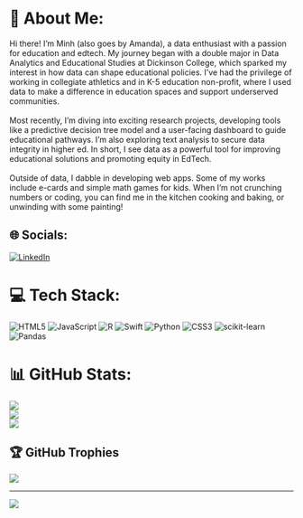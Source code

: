 # 💫 About Me:
Hi there! I’m Minh (also goes by Amanda), a data enthusiast with a passion for education and edtech. My journey began with a double major in Data Analytics and Educational Studies at Dickinson College, which sparked my interest in how data can shape educational policies. I’ve had the privilege of working in collegiate athletics and in K-5 education non-profit, where I used data to make a difference in education spaces and support underserved communities.<br><br>Most recently, I’m diving into exciting research projects, developing tools like a predictive decision tree model and a user-facing dashboard to guide educational pathways. I’m also exploring text analysis to secure data integrity in higher ed. In short, I see data as a powerful tool for improving educational solutions and promoting equity in EdTech.<br><br>Outside of data, I dabble in developing web apps. Some of my works include e-cards and simple math games for kids. When I’m not crunching numbers or coding, you can find me in the kitchen cooking and baking, or unwinding with some painting!


## 🌐 Socials:
[![LinkedIn](https://img.shields.io/badge/LinkedIn-%230077B5.svg?logo=linkedin&logoColor=white)](https://linkedin.com/in/https://www.linkedin.com/in/amanda-tran-8a668b201/) 

# 💻 Tech Stack:
![HTML5](https://img.shields.io/badge/html5-%23E34F26.svg?style=for-the-badge&logo=html5&logoColor=white) ![JavaScript](https://img.shields.io/badge/javascript-%23323330.svg?style=for-the-badge&logo=javascript&logoColor=%23F7DF1E) ![R](https://img.shields.io/badge/r-%23276DC3.svg?style=for-the-badge&logo=r&logoColor=white) ![Swift](https://img.shields.io/badge/swift-F54A2A?style=for-the-badge&logo=swift&logoColor=white) ![Python](https://img.shields.io/badge/python-3670A0?style=for-the-badge&logo=python&logoColor=ffdd54) ![CSS3](https://img.shields.io/badge/css3-%231572B6.svg?style=for-the-badge&logo=css3&logoColor=white) ![scikit-learn](https://img.shields.io/badge/scikit--learn-%23F7931E.svg?style=for-the-badge&logo=scikit-learn&logoColor=white) ![Pandas](https://img.shields.io/badge/pandas-%23150458.svg?style=for-the-badge&logo=pandas&logoColor=white)
# 📊 GitHub Stats:
![](https://github-readme-stats.vercel.app/api?username=mandachan-727&theme=date_night&hide_border=false&include_all_commits=true&count_private=true)<br/>
![](https://github-readme-streak-stats.herokuapp.com/?user=mandachan-727&theme=date_night&hide_border=false)<br/>
![](https://github-readme-stats.vercel.app/api/top-langs/?username=mandachan-727&theme=date_night&hide_border=false&include_all_commits=true&count_private=true&layout=compact)

## 🏆 GitHub Trophies
![](https://github-profile-trophy.vercel.app/?username=mandachan-727&theme=date_night&no-frame=true&no-bg=false&margin-w=4)

---
[![](https://visitcount.itsvg.in/api?id=mandachan-727&icon=0&color=5)](https://visitcount.itsvg.in)

<!-- Proudly created with GPRM ( https://gprm.itsvg.in ) -->